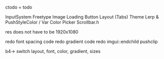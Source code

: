 ctodo = todo

InputSystem
Freetype
Image Loading
Button Layout (Tabs)
Theme Lerp & PushStyleColor / Var
Color Picker
Scrollbar.h

res does not have to be 1920x1080

redo font spacing code
redo gradient code
redo imgui::endchild pushclip


b4->
switch layout, font, color, gradient, sizes
